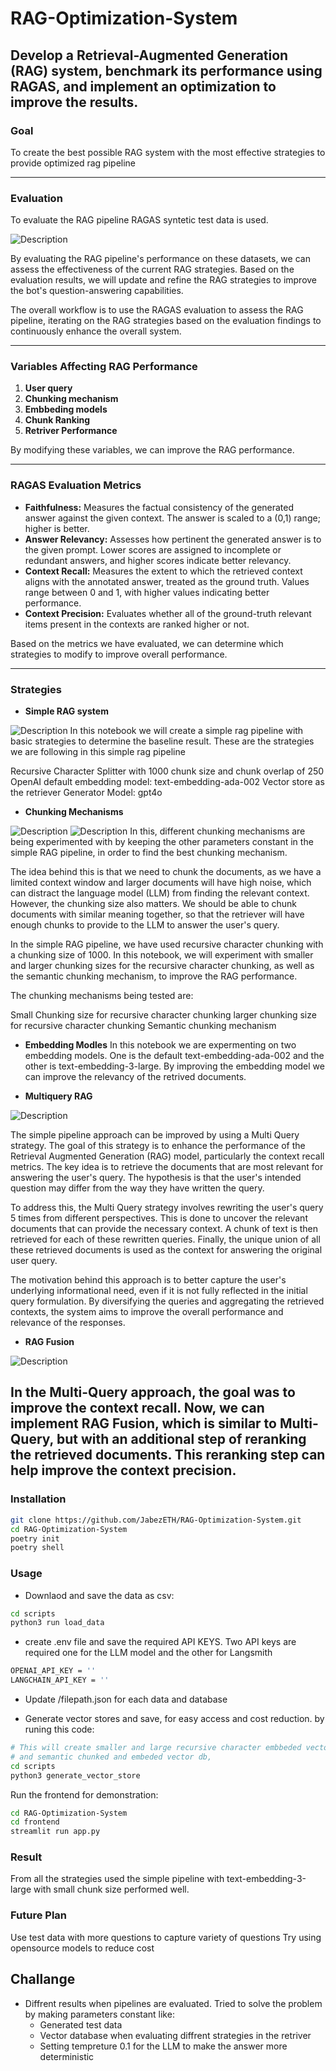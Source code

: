 # RAG-Optimization-System
Develop a Retrieval-Augmented Generation (RAG) system, benchmark its performance using RAGAS, and implement an optimization to improve the results.
---

### Goal
To create the best possible RAG system with the most effective strategies to provide optimized rag pipeline

---

### Evaluation
To evaluate the RAG pipeline RAGAS syntetic test data is used. 

![Description](/pictures/demonstration/Slide5.JPG)

By evaluating the RAG pipeline's performance on these datasets, we can assess the effectiveness of the current RAG strategies. Based on the evaluation results, we will update and refine the RAG strategies to improve the bot's question-answering capabilities.

The overall workflow is to use the RAGAS evaluation to assess the RAG pipeline, iterating on the RAG strategies based on the evaluation findings to continuously enhance the overall system.

---

### Variables Affecting RAG Performance
1. **User query**
2. **Chunking mechanism**
3. **Embbeding models**
3. **Chunk Ranking**
4. **Retriver Performance**

By modifying these variables, we can improve the RAG performance.

---

### RAGAS Evaluation Metrics

- **Faithfulness:** Measures the factual consistency of the generated answer against the given context. The answer is scaled to a (0,1) range; higher is better.
- **Answer Relevancy:** Assesses how pertinent the generated answer is to the given prompt. Lower scores are assigned to incomplete or redundant answers, and higher scores indicate better relevancy.
- **Context Recall:** Measures the extent to which the retrieved context aligns with the annotated answer, treated as the ground truth. Values range between 0 and 1, with higher values indicating better performance.
- **Context Precision:** Evaluates whether all of the ground-truth relevant items present in the contexts are ranked higher or not.

Based on the metrics we have evaluated, we can determine which strategies to modify to improve overall performance.

---

### Strategies

- **Simple RAG system**

![Description](pictures/demonstration/Slide1.JPG)
In this notebook we will create a simple rag pipeline with basic strategies to determine the baseline result. These are the strategies we are following in this simple rag pipeline

Recursive Character Splitter with 1000 chunk size and chunk overlap of 250
OpenAI default embedding model: text-embedding-ada-002
Vector store as the retriever
Generator Model: gpt4o
- **Chunking Mechanisms**

![Description](/pictures/demonstration/Slide2.JPG)
![Description](/pictures/demonstration/Slide3.JPG)
In this, different chunking mechanisms are being experimented with by keeping the other parameters constant in the simple RAG pipeline, in order to find the best chunking mechanism.

The idea behind this is that we need to chunk the documents, as we have a limited context window and larger documents will have high noise, which can distract the language model (LLM) from finding the relevant context. However, the chunking size also matters. We should be able to chunk documents with similar meaning together, so that the retriever will have enough chunks to provide to the LLM to answer the user's query.

In the simple RAG pipeline, we have used recursive character chunking with a chunking size of 1000. In this notebook, we will experiment with smaller and larger chunking sizes for the recursive character chunking, as well as the semantic chunking mechanism, to improve the RAG performance.

The chunking mechanisms being tested are:

Small Chunking size for recursive character chunking
larger chunking size for recursive character chunking
Semantic chunking mechanism

- **Embedding Modles**
In this notebook we are expermenting on two embedding models. One is the default text-embedding-ada-002 and the other is text-embedding-3-large. By improving the embedding model we can improve the relevancy of the retrived documents.

- **Multiquery RAG**

![Description](/pictures/demonstration/Slide4.JPG)

The simple pipeline approach can be improved by using a Multi Query strategy. The goal of this strategy is to enhance the performance of the Retrieval Augmented Generation (RAG) model, particularly the context recall metrics. The key idea is to retrieve the documents that are most relevant for answering the user's query. The hypothesis is that the user's intended question may differ from the way they have written the query.

To address this, the Multi Query strategy involves rewriting the user's query 5 times from different perspectives. This is done to uncover the relevant documents that can provide the necessary context. A chunk of text is then retrieved for each of these rewritten queries. Finally, the unique union of all these retrieved documents is used as the context for answering the original user query.

The motivation behind this approach is to better capture the user's underlying informational need, even if it is not fully reflected in the initial query formulation. By diversifying the queries and aggregating the retrieved contexts, the system aims to improve the overall performance and relevance of the responses.

- **RAG Fusion**

![Description](/pictures/demonstration/Slide6.JPG)

In the Multi-Query approach, the goal was to improve the context recall. Now, we can implement RAG Fusion, which is similar to Multi-Query, but with an additional step of reranking the retrieved documents. This reranking step can help improve the context precision.
---

### Installation
```sh
git clone https://github.com/JabezETH/RAG-Optimization-System.git
cd RAG-Optimization-System
poetry init
poetry shell
```
### Usage

- Downlaod and save the data as csv:
```sh
cd scripts
python3 run load_data
```
- create .env file and save the required API KEYS.
Two API keys are required one for the LLM model and the other for Langsmith

```sh
OPENAI_API_KEY = ''
LANGCHAIN_API_KEY = ''
```
- Update /filepath.json for each data and database

- Generate vector stores and save, for easy access and cost reduction.
by runing this code:
```sh
# This will create smaller and large recursive character embbeded vector db, 
# and semantic chunked and embeded vector db, 
cd scripts
python3 generate_vector_store
```
Run the frontend for demonstration:
```sh
cd RAG-Optimization-System
cd frontend
streamlit run app.py
```
### Result

From all the strategies used the simple pipeline with text-embedding-3-large with small chunk size performed well.

### Future Plan
Use test data with more questions to capture variety of questions
Try using opensource models to reduce cost

## Challange

- Diffrent results when pipelines are evaluated. Tried to solve the problem by making parameters constant like:
    - Generated test data
    - Vector database when evaluating diffrent strategies in the retriver
    - Setting tempreture 0.1 for the LLM to make the answer more deterministic